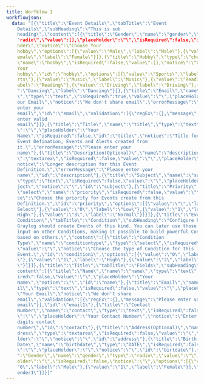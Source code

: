 ```yaml
---
title: Worfklow 1
workflowjson:
  data: "[{\"title\":\"Event Details\",\"tabTitle\":\"Event
    Details\",\"subHeading\":\"This is sub
    heading\",\"content\":[{\"title\":\"Gender\",\"name\":\"gender\",\"type\":\\
    "radio\",\"value\":[],\"placeHolder\":\"\",\"isRequired\":false,\"id\":\"ge\
    nder\",\"notice\":\"Choose Your
    hobby\",\"options\":[{\"value\":\"Male\",\"label\":\"Male\"},{\"value\":\"F\
    emale\",\"label\":\"Female\"}]},{\"title\":\"Hobby\",\"type\":\"checkbox\",\
    \"name\":\"hobby\",\"isRequired\":false,\"value\":[],\"notice\":\"Choose
    Your
    hobby\",\"id\":\"hobby\",\"options\":[{\"value\":\"Sports\",\"label\":\"Spo\
    rts\"},{\"value\":\"Music\",\"label\":\"Music\"},{\"value\":\"Reading\",\"l\
    abel\":\"Reading\"},{\"value\":\"Driving\",\"label\":\"Driving\"},{\"value\\
    ":\"Dancing\",\"label\":\"Dancing\"}]},{\"title\":\"Email\",\"name\":\"email\
    \",\"type\":\"text\",\"isRequired\":true,\"value\":\"\",\"placeHolder\":\"Y\
    our Email\",\"notice\":\"We don't share email\",\"errorMessage\":\"Please
    enter your
    email\",\"id\":\"email\",\"validation\":[{\"regEx\":{},\"message\":\"Please
    enter valid
    email\"}]},{\"title\":\"Title\",\"name\":\"title\",\"type\":\"text\",\"value\
    \":\"\",\"placeHolder\":\"Your
    Name\",\"isRequired\":false,\"id\":\"title\",\"notice\":\"Title for this
    Event Defination, Events and Alerts created from
    it.\",\"errorMessage\":\"Please enter your
    name\"},{\"title\":\"Description(Optional)\",\"name\":\"description\",\"type\
    \":\"textarea\",\"isRequired\":false,\"value\":\"\",\"placeHolder\":\"\",\"\
    notice\":\"Longer description for this Event
    Definition.\",\"errorMessage\":\"Please enter your
    name\",\"id\":\"description\"},{\"title\":\"Subject\",\"name\":\"subject\",\
    \"type\":\"text\",\"isRequired\":false,\"value\":\"\",\"placeHolder\":\"Sub\
    ject\",\"notice\":\"\",\"id\":\"subject\"},{\"title\":\"Priority\",\"type\":\
    \"select\",\"name\":\"priority\",\"isRequired\":false,\"value\":\"\",\"noti\
    ce\":\"Choose the priority for Events create from this
    Definition.\",\"id\":\"priority\",\"options\":[{\"value\":\"\",\"label\":\"\
    Select\"},{\"value\":\"0\",\"label\":\"Low\"},{\"value\":\"1\",\"label\":\"\
    High\"},{\"value\":\"3\",\"label\":\"Normal\"}]}]},{\"title\":\"Event
    Condition\",\"tabTitle\":\"Condition\",\"subHeading\":\"Configure how
    Graylog should create Events of this kind. You can later use those Events as
    input on other Conditions, making it possible to build powerful Conditions
    based on others.\",\"content\":[{\"title\":\"Condition
    Type\",\"name\":\"conditiontype\",\"type\":\"select\",\"isRequired\":false,\
    \"value\":\"\",\"notice\":\"Choose the type of Condition for this
    Event.\",\"id\":\"condition1\",\"options\":[{\"value\":\"0\",\"label\":\"Low\
    \"},{\"value\":\"1\",\"label\":\"High\"},{\"value\":\"2\",\"label\":\"Normal\
    \"}]}]},{\"title\":\"Title\",\"tabTitle\":\"Fields\",\"subHeading\":\"\",\"\
    content\":[{\"title\":\"Name\",\"name\":\"name\",\"type\":\"text\",\"isRequ\
    ired\":false,\"value\":\"\",\"placeHolder\":\"Your
    Name\",\"notice\":\"\",\"id\":\"name\"},{\"title\":\"Email\",\"name\":\"ema\
    il\",\"type\":\"text\",\"isRequired\":false,\"value\":\"\",\"placeHolder\":\
    \"Your Email\",\"notice\":\"We don't share
    email\",\"validation\":[{\"regEx\":{},\"message\":\"Please enter valid
    email\"}],\"id\":\"email1\"},{\"title\":\"Contact
    Number\",\"name\":\"contact\",\"type\":\"text\",\"isRequired\":false,\"value\
    \":\"\",\"placeHolder\":\"Your Contact Number\",\"notice\":\"Enter your 10
    digits contact
    number\",\"id\":\"contact\"},{\"title\":\"Address(Optional)\",\"name\":\"ad\
    dress\",\"type\":\"textarea\",\"isRequired\":false,\"value\":\"\",\"placeHo\
    lder\":\"\",\"notice\":\"\",\"id\":\"address\"},{\"title\":\"Birth
    Date\",\"name\":\"birthdate\",\"type\":\"DATE\",\"isRequired\":false,\"value\
    \":\"\",\"placeHolder\":\"\",\"notice\":\"\",\"id\":\"birtdate\"},{\"title\\
    ":\"Gender\",\"name\":\"gender\",\"type\":\"radio\",\"value\":\"\",\"placeH\
    older\":\"\",\"isRequired\":false,\"notice\":\"\",\"options\":[{\"value\":\\
    "0\",\"label\":\"Male\"},{\"value\":\"1\",\"label\":\"Female\"}],\"id\":\"g\
    ender1\"}]}]"
---
```

